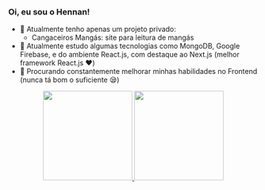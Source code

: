 ### Oi, eu sou o Hennan!

- 🔭 Atualmente tenho apenas um projeto privado:
  - Cangaceiros Mangás: site para leitura de mangás
- 🌱 Atualmente estudo algumas tecnologias como MongoDB, Google Firebase, e do ambiente React.js, com destaque ao Next.js (melhor framework React.js ❤️)
- 🤔 Procurando constantemente melhorar minhas habilidades no Frontend (nunca tá bom o suficiente 😪)

<div align="center">
  <a href="https://github.com/hennanlewis">
  <img height="180em" src="https://github-readme-stats.vercel.app/api?username=hennanlewis&show_icons=true&theme=dark&include_all_commits=true&count_private=true"/>
  <img height="180em" src="https://github-readme-stats.vercel.app/api/top-langs/?username=hennanlewis&layout=compact&langs_count=7&theme=dark"/>
</div>
<!--
**hennanlewis/hennanlewis** is a ✨ _special_ ✨ repository because its `README.md` (this file) appears on your GitHub profile.

Here are some ideas to get you started:

- 🌱 I’m currently learning ...
- 👯 I’m looking to collaborate on ...
- 🤔 I’m looking for help with ...
- 💬 Ask me about ...
- 📫 How to reach me: ...
- 😄 Pronouns: ...
- ⚡ Fun fact: ...
-->

